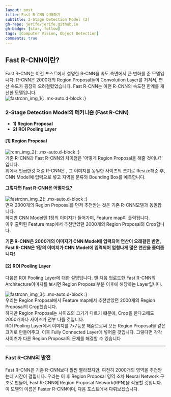 ```yaml
---
layout: post 
title: Fast R-CNN 이해하기
subtitle: 2-Stage Detection Model (2)
gh-repo: jerife/jerife.github.io
gh-badge: [star, follow]
tags: [Computer Vision, Object Detection]
comments: true
---
```


## Fast R-CNN이란?
Fast R-CNN는 이전 포스트에서 설명한 R-CNN을 속도 측면에서 큰 변화를 준 모델입니다. R-CNN은  2000개의 Region Proposal들이 Convolution Layer를 거쳐서, 연산 속도가 굉장히 오려걸렸었습니다. Fast R-CNN는 이런 R-CNN의 속도전 한계를 개선한 모델입니다. <br/>
![fastrcnn_img_1](https://user-images.githubusercontent.com/68190553/132810763-8c71bbce-7b8b-4cc0-8ac8-1c87f0a5174d.png){: .mx-auto.d-block :} <br/>

### 2-Stage Detection Model의 메커니즘 (Fast R-CNN)

* **1) Region Proposal**<br/>
* **2) ROI Pooling Layer**<br/>


#### [1] Region Proposal
![rcnn_img_2](https://user-images.githubusercontent.com/68190553/126890169-48412ad9-8ffb-4d51-b73f-f988e70492bd.png){: .mx-auto.d-block :} <br/>
기존 R-CNN과 Fast R-CNN의 차이점은 '어떻게 Region Proposal을 해줄 것이냐?' 입니다. <br/>
위에서 언급한것 처럼 R-CNN은 , 그 이미지를 동일한 사이즈의 크기로 Resize해준 후, CNN Model에 입력으로 넣고 지역을 분류와 Bounding Box를 예측합니다.  <br/> 

**그렇다면 Fast R-CNN은 어떨까요?** <br/> <br/>
![fastrcnn_img_2](https://user-images.githubusercontent.com/68190553/132815941-16b7578c-f6dc-4f0c-881b-dcbed34e8c1f.png){: .mx-auto.d-block :} <br/>
먼저 2000개의 Region Proposal를 먼저 추천받는 것은 기존 R-CNN모델과 동일합니다. <br/>
하지만 CNN Model엔 1장의 이미지가 들어가며,  Feature map이 출력됩니다. <br/>
이후 출력된 Feature map에서 추천받았던 2000개의 Region Proposal의  Crop합니다. <br/>

**기존 R-CNN은 2000개의 이미지가  CNN Model에 입력되어 연산이 오래걸린 반면, Fast R-CNN은 1장의 이미지가 CNN Model에 입력되어 엄청나게 많은 연산을 줄여줍니다!**


#### [2] ROI Pooling Layer
다음은 ROI Pooling Layer에 대한 설명입니다. 맨 처음 업로드한 Fast R-CNN의 Architecture이미지를 보시면 Region Proposal부분 이후에 해당하는 Layer입니다. <br/>

![fastrcnn_img_3](https://user-images.githubusercontent.com/68190553/132814386-656475f7-c6f4-4674-9c89-00caab26c7d9.png){: .mx-auto.d-block :} <br/>
우리는 Region Proposal에서 Feature map에서 추천받았던 2000개의 Region Proposal의  Crop했습니다. <br/>
하지만 Region Proposal는 사이즈의 크기가 다르기 떄문에, Crop을 한다고해도 2000개마다 사이즈가 전부 다를 것입니다. <br/>
ROI Pooling Layer에서 이미지를 7x7등분 해줌으로써 모든  Region Proposal을 같은 크기로 만들어주고, 이후 Fully Connected Layer에 넣어줄 것입니다. 그렇다면 각각 사이즈가 다른 Region Proposal의 문제를 해결할 수 있습니다

***
### Fast R-CNN의 발전
Fast R-CNN은 기존 R-CNN보다 훨씬 빨라졌지만, 여전히 2000개의 영역을 추천받는데 시간이 걸립니다. 우리는 이 후  Region Proposal 영역 조차 Neural Network 구조로 만들어, Fast R-CNN에 Region Proposal Network(RPN)을 적용할 것입니다. <br/>
이 모델의 이름은 Faster R-CNN이며, 다음 포스트에서 다뤄보겠습니다. 
